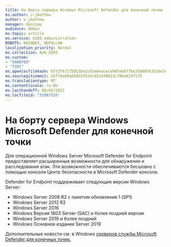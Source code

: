 ```yaml
---
title: На борту сервера Windows Microsoft Defender для конечной точки
ms.author: v-jmathew
author: v-jmathew
manager: dansimp
audience: Admin
ms.topic: article
ms.service: o365-administration
ROBOTS: NOINDEX, NOFOLLOW
localization_priority: Normal
ms.collection: Adm_O365
ms.custom:
- "9000760"
- "7391"
ms.openlocfilehash: 0772f67175053be2cb1e8eacece98fe68776e35800763526e3e6f4fd5375228c
ms.sourcegitcommit: b5f7da89a650d2915dc652449623c78be6247175
ms.translationtype: MT
ms.contentlocale: ru-RU
ms.lasthandoff: 08/05/2021
ms.locfileid: "53967526"
---
```

# <a name="onboard-a-windows-server-to-microsoft-defender-for-endpoint"></a>На борту сервера Windows Microsoft Defender для конечной точки

Для операционной Windows Server Microsoft Defender for Endpoint предоставляет расширенные возможности для обнаружения и расследования атак. Эти возможности обеспечиваются бесшовно с помощью консоли Центр безопасности в Microsoft Defender консоли.

Defender for Endpoint поддерживает следующие версии Windows Server:

- Windows Server 2008 R2 с пакетом обновления 1 (SP1)
- Windows Server 2012 R2
- Windows Server 2016
- Windows Версия 1803 Server (SAC) и более поздней версии
- Windows Server 2019 и более поздний
- Windows Основное издание Server 2019

Дополнительные новости см. в Windows [серверов службы Microsoft Defender для конечных точек.](https://go.microsoft.com/fwlink/?linkid=2143627)
